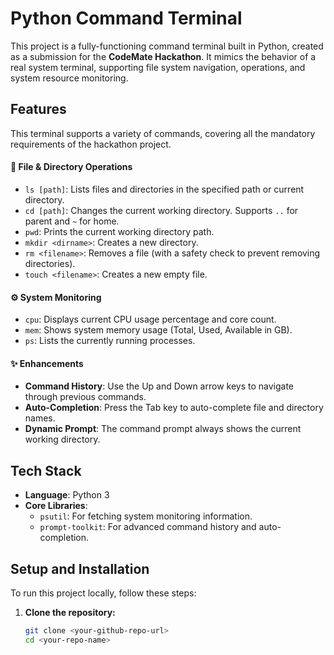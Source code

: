 # Python Command Terminal

This project is a fully-functioning command terminal built in Python, created as a submission for the **CodeMate Hackathon**. It mimics the behavior of a real system terminal, supporting file system navigation, operations, and system resource monitoring.

## Features

This terminal supports a variety of commands, covering all the mandatory requirements of the hackathon project.

#### 📂 File & Directory Operations
- `ls [path]`: Lists files and directories in the specified path or current directory.
- `cd [path]`: Changes the current working directory. Supports `..` for parent and `~` for home.
- `pwd`: Prints the current working directory path.
- `mkdir <dirname>`: Creates a new directory.
- `rm <filename>`: Removes a file (with a safety check to prevent removing directories).
- `touch <filename>`: Creates a new empty file.

#### ⚙️ System Monitoring
- `cpu`: Displays current CPU usage percentage and core count.
- `mem`: Shows system memory usage (Total, Used, Available in GB).
- `ps`: Lists the currently running processes.

#### ✨ Enhancements
- **Command History**: Use the Up and Down arrow keys to navigate through previous commands.
- **Auto-Completion**: Press the Tab key to auto-complete file and directory names.
- **Dynamic Prompt**: The command prompt always shows the current working directory.

## Tech Stack

- **Language**: Python 3
- **Core Libraries**:
  - `psutil`: For fetching system monitoring information.
  - `prompt-toolkit`: For advanced command history and auto-completion.

## Setup and Installation

To run this project locally, follow these steps:

1. **Clone the repository:**
   ```sh
   git clone <your-github-repo-url>
   cd <your-repo-name>
